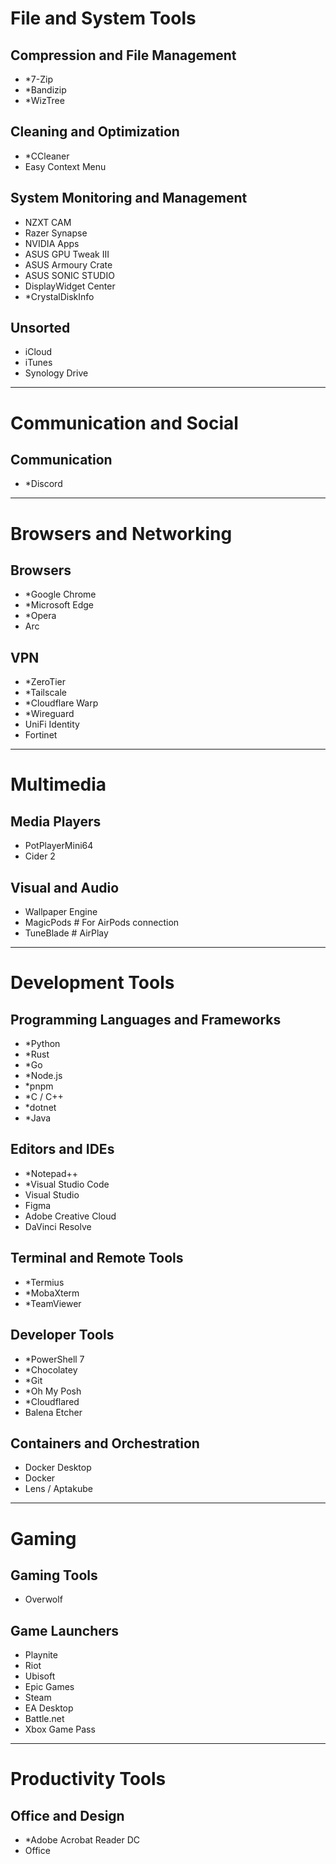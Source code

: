 # File and System Tools

## Compression and File Management
- *7-Zip
- *Bandizip
- *WizTree

## Cleaning and Optimization
- *CCleaner
- Easy Context Menu

## System Monitoring and Management
- NZXT CAM
- Razer Synapse
- NVIDIA Apps
- ASUS GPU Tweak III
- ASUS Armoury Crate
- ASUS SONIC STUDIO
- DisplayWidget Center
- *CrystalDiskInfo

## Unsorted
- iCloud
- iTunes
- Synology Drive

---

# Communication and Social

## Communication
- *Discord

---

# Browsers and Networking

## Browsers
- *Google Chrome
- *Microsoft Edge
- *Opera
- Arc

## VPN
- *ZeroTier
- *Tailscale
- *Cloudflare Warp
- *Wireguard
- UniFi Identity
- Fortinet

---

# Multimedia

## Media Players
- PotPlayerMini64
- Cider 2

## Visual and Audio
- Wallpaper Engine
- MagicPods # For AirPods connection
- TuneBlade # AirPlay

---

# Development Tools

## Programming Languages and Frameworks
- *Python
- *Rust
- *Go
- *Node.js
- *pnpm
- *C / C++
- *dotnet
- *Java

## Editors and IDEs
- *Notepad++
- *Visual Studio Code
- Visual Studio
- Figma
- Adobe Creative Cloud
- DaVinci Resolve

## Terminal and Remote Tools
- *Termius
- *MobaXterm
- *TeamViewer

## Developer Tools
- *PowerShell 7
- *Chocolatey
- *Git
- *Oh My Posh
- *Cloudflared
- Balena Etcher

## Containers and Orchestration
- Docker Desktop
- Docker
- Lens / Aptakube

---

# Gaming

## Gaming Tools
- Overwolf

## Game Launchers
- Playnite 
- Riot
- Ubisoft
- Epic Games
- Steam
- EA Desktop
- Battle.net
- Xbox Game Pass

---

# Productivity Tools

## Office and Design
- *Adobe Acrobat Reader DC
- Office

